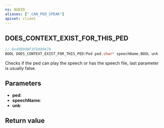 ```yaml
---
ns: AUDIO
aliases: ["_CAN_PED_SPEAK"]
apiset: client
---
```

## DOES_CONTEXT_EXIST_FOR_THIS_PED

```c
// 0x49B99BF3FDA89A7A
BOOL DOES_CONTEXT_EXIST_FOR_THIS_PED(Ped ped,char* speechName,BOOL unk);
```

Checks if the ped can play the speech or has the speech file, last parameter is usually false.

## Parameters
* **ped**:
* **speechName**:
* **unk**:

## Return value